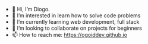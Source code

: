 - 👋 Hi, I’m Diogo.
- 👀 I’m interested in learn how to solve code problems
- 🌱 I’m currently learning web development, full stack
- 💞️ I’m looking to collaborate on projects for beginners
- 📫 How to reach me: https://ogoiddev.github.io

<!---
ogoidmptryber/ogoidmptryber is a ✨ special ✨ repository because its `README.md` (this file) appears on your GitHub profile.
You can click the Preview link to take a look at your changes.
--->
